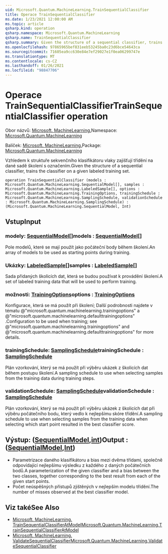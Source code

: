 ```yaml
---
uid: Microsoft.Quantum.MachineLearning.TrainSequentialClassifier
title: Operace TrainSequentialClassifier
ms.date: 1/23/2021 12:00:00 AM
ms.topic: article
qsharp.kind: operation
qsharp.namespace: Microsoft.Quantum.MachineLearning
qsharp.name: TrainSequentialClassifier
qsharp.summary: Given the structure of a sequential classifier, trains the classifier on a given labeled training set.
ms.openlocfilehash: 97865965bef831eeb53245ba0c23d6bce54643ca
ms.sourcegitcommit: 71605ea9cc630e84e7ef29027e1f0ea06299747e
ms.translationtype: MT
ms.contentlocale: cs-CZ
ms.lasthandoff: 01/26/2021
ms.locfileid: "98847706"
---
```

# <a name="trainsequentialclassifier-operation"></a><span data-ttu-id="25b68-102">Operace TrainSequentialClassifier</span><span class="sxs-lookup"><span data-stu-id="25b68-102">TrainSequentialClassifier operation</span></span>

<span data-ttu-id="25b68-103">Obor názvů: [Microsoft. MachineLearning.](xref:Microsoft.Quantum.MachineLearning)</span><span class="sxs-lookup"><span data-stu-id="25b68-103">Namespace: [Microsoft.Quantum.MachineLearning](xref:Microsoft.Quantum.MachineLearning)</span></span>

<span data-ttu-id="25b68-104">Balíček: [Microsoft. MachineLearning.](https://nuget.org/packages/Microsoft.Quantum.MachineLearning)</span><span class="sxs-lookup"><span data-stu-id="25b68-104">Package: [Microsoft.Quantum.MachineLearning](https://nuget.org/packages/Microsoft.Quantum.MachineLearning)</span></span>


<span data-ttu-id="25b68-105">Vzhledem k struktuře sekvenčního klasifikátoru vlaky zajišťují třídění na dané sadě školení s označením.</span><span class="sxs-lookup"><span data-stu-id="25b68-105">Given the structure of a sequential classifier, trains the classifier on a given labeled training set.</span></span>

```qsharp
operation TrainSequentialClassifier (models : Microsoft.Quantum.MachineLearning.SequentialModel[], samples : Microsoft.Quantum.MachineLearning.LabeledSample[], options : Microsoft.Quantum.MachineLearning.TrainingOptions, trainingSchedule : Microsoft.Quantum.MachineLearning.SamplingSchedule, validationSchedule : Microsoft.Quantum.MachineLearning.SamplingSchedule) : (Microsoft.Quantum.MachineLearning.SequentialModel, Int)
```


## <a name="input"></a><span data-ttu-id="25b68-106">Vstup</span><span class="sxs-lookup"><span data-stu-id="25b68-106">Input</span></span>

### <a name="models--sequentialmodel"></a><span data-ttu-id="25b68-107">modely: [SequentialModel](xref:Microsoft.Quantum.MachineLearning.SequentialModel)[]</span><span class="sxs-lookup"><span data-stu-id="25b68-107">models : [SequentialModel](xref:Microsoft.Quantum.MachineLearning.SequentialModel)[]</span></span>

<span data-ttu-id="25b68-108">Pole modelů, které se mají použít jako počáteční body během školení.</span><span class="sxs-lookup"><span data-stu-id="25b68-108">An array of models to be used as starting points during training.</span></span>


### <a name="samples--labeledsample"></a><span data-ttu-id="25b68-109">Ukázky: [LabeledSample](xref:Microsoft.Quantum.MachineLearning.LabeledSample)[]</span><span class="sxs-lookup"><span data-stu-id="25b68-109">samples : [LabeledSample](xref:Microsoft.Quantum.MachineLearning.LabeledSample)[]</span></span>

<span data-ttu-id="25b68-110">Sada přidaných školicích dat, která se budou používat k provádění školení.</span><span class="sxs-lookup"><span data-stu-id="25b68-110">A set of labeled training data that will be used to perform training.</span></span>


### <a name="options--trainingoptions"></a><span data-ttu-id="25b68-111">možnosti: [TrainingOptions](xref:Microsoft.Quantum.MachineLearning.TrainingOptions)</span><span class="sxs-lookup"><span data-stu-id="25b68-111">options : [TrainingOptions](xref:Microsoft.Quantum.MachineLearning.TrainingOptions)</span></span>

<span data-ttu-id="25b68-112">Konfigurace, která se má použít při školení; Další podrobnosti najdete v tématu @"microsoft.quantum.machinelearning.trainingoptions" a @"microsoft.quantum.machinelearning.defaulttrainingoptions" .</span><span class="sxs-lookup"><span data-stu-id="25b68-112">Configuration to be used when training; see @"microsoft.quantum.machinelearning.trainingoptions" and @"microsoft.quantum.machinelearning.defaulttrainingoptions" for more details.</span></span>


### <a name="trainingschedule--samplingschedule"></a><span data-ttu-id="25b68-113">trainingSchedule: [SamplingSchedule](xref:Microsoft.Quantum.MachineLearning.SamplingSchedule)</span><span class="sxs-lookup"><span data-stu-id="25b68-113">trainingSchedule : [SamplingSchedule](xref:Microsoft.Quantum.MachineLearning.SamplingSchedule)</span></span>

<span data-ttu-id="25b68-114">Plán vzorkování, který se má použít při výběru ukázek z školicích dat během postupu školení.</span><span class="sxs-lookup"><span data-stu-id="25b68-114">A sampling schedule to use when selecting samples from the training data during training steps.</span></span>


### <a name="validationschedule--samplingschedule"></a><span data-ttu-id="25b68-115">validationSchedule: [SamplingSchedule](xref:Microsoft.Quantum.MachineLearning.SamplingSchedule)</span><span class="sxs-lookup"><span data-stu-id="25b68-115">validationSchedule : [SamplingSchedule](xref:Microsoft.Quantum.MachineLearning.SamplingSchedule)</span></span>

<span data-ttu-id="25b68-116">Plán vzorkování, který se má použít při výběru ukázek z školicích dat při výběru počátečního bodu, který vedlo k nejlepšímu skóre třídění.</span><span class="sxs-lookup"><span data-stu-id="25b68-116">A sampling schedule to use when selecting samples from the training data when selecting which start point resulted in the best classifier score.</span></span>



## <a name="output--sequentialmodelint"></a><span data-ttu-id="25b68-117">Výstup: ([SequentialModel](xref:Microsoft.Quantum.MachineLearning.SequentialModel),[int](xref:microsoft.quantum.lang-ref.int))</span><span class="sxs-lookup"><span data-stu-id="25b68-117">Output : ([SequentialModel](xref:Microsoft.Quantum.MachineLearning.SequentialModel),[Int](xref:microsoft.quantum.lang-ref.int))</span></span>

- <span data-ttu-id="25b68-118">Parametrizace daného klasifikátoru a bias mezi dvěma třídami, společně odpovídající nejlepšímu výsledku z každého z daných počátečních bodů.</span><span class="sxs-lookup"><span data-stu-id="25b68-118">A parameterization of the given classifier and a bias between the two classes, together corresponding to the best result from each of the given start points.</span></span>
- <span data-ttu-id="25b68-119">Počet neúspěšných přístupů zjištěných v nejlepším modelu třídění.</span><span class="sxs-lookup"><span data-stu-id="25b68-119">The number of misses observed at the best classifier model.</span></span>

## <a name="see-also"></a><span data-ttu-id="25b68-120">Viz také</span><span class="sxs-lookup"><span data-stu-id="25b68-120">See Also</span></span>

- [<span data-ttu-id="25b68-121">Microsoft. MachineLearning. TrainSequentialClassifierAtModel</span><span class="sxs-lookup"><span data-stu-id="25b68-121">Microsoft.Quantum.MachineLearning.TrainSequentialClassifierAtModel</span></span>](xref:Microsoft.Quantum.MachineLearning.TrainSequentialClassifierAtModel)
- [<span data-ttu-id="25b68-122">Microsoft. MachineLearning. ValidateSequentialClassifier</span><span class="sxs-lookup"><span data-stu-id="25b68-122">Microsoft.Quantum.MachineLearning.ValidateSequentialClassifier</span></span>](xref:Microsoft.Quantum.MachineLearning.ValidateSequentialClassifier)